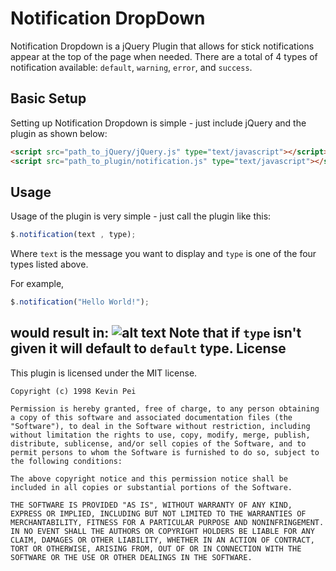Notification DropDown
=================

Notification Dropdown is a jQuery Plugin that allows for stick notifications appear at the top of the page when needed. 
There are a total of 4 types of notification available: `default`, `warning`, `error`, and `success`.

Basic Setup
-----------------
Setting up Notification Dropdown is simple - just include jQuery and the plugin as shown below:
 ```html
<script src="path_to_jQuery/jQuery.js" type="text/javascript"></script>
<script src="path_to_plugin/notification.js" type="text/javascript"></script>
 ```

Usage
---------
Usage of the plugin is very simple - just call the plugin like this:
```javascript
$.notification(text , type);
```
Where `text` is the message you want to display and `type` is one of the four types listed above.

For example,
```javascript
$.notification("Hello World!");
```
would result in:
![alt text](https://raw.github.com/kpsuperplane/plugin-collection/master/notification/screenshots/default.PNG "Hello World!")
Note that if `type` isn't given it will default to `default` type.
License
-----------
This plugin is licensed under the MIT license.
```
Copyright (c) 1998 Kevin Pei

Permission is hereby granted, free of charge, to any person obtaining a copy of this software and associated documentation files (the "Software"), to deal in the Software without restriction, including without limitation the rights to use, copy, modify, merge, publish, distribute, sublicense, and/or sell copies of the Software, and to permit persons to whom the Software is furnished to do so, subject to the following conditions:

The above copyright notice and this permission notice shall be included in all copies or substantial portions of the Software.

THE SOFTWARE IS PROVIDED "AS IS", WITHOUT WARRANTY OF ANY KIND, EXPRESS OR IMPLIED, INCLUDING BUT NOT LIMITED TO THE WARRANTIES OF MERCHANTABILITY, FITNESS FOR A PARTICULAR PURPOSE AND NONINFRINGEMENT. IN NO EVENT SHALL THE AUTHORS OR COPYRIGHT HOLDERS BE LIABLE FOR ANY CLAIM, DAMAGES OR OTHER LIABILITY, WHETHER IN AN ACTION OF CONTRACT, TORT OR OTHERWISE, ARISING FROM, OUT OF OR IN CONNECTION WITH THE SOFTWARE OR THE USE OR OTHER DEALINGS IN THE SOFTWARE.
```